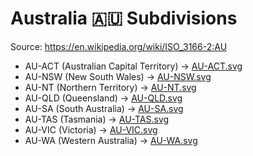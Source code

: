 # Australia 🇦🇺 Subdivisions

Source: https://en.wikipedia.org/wiki/ISO_3166-2:AU

* AU-ACT (Australian Capital Territory) -> [AU-ACT.svg](https://github.com/amckenna41/iso3166-flag-icons/blob/main/iso3166-2-icons/AU/AU-ACT.svg)
* AU-NSW (New South Wales) -> [AU-NSW.svg](https://github.com/amckenna41/iso3166-flag-icons/blob/main/iso3166-2-icons/AU/AU-NSW.svg)
* AU-NT (Northern Territory) -> [AU-NT.svg](https://github.com/amckenna41/iso3166-flag-icons/blob/main/iso3166-2-icons/AU/AU-NT.svg)
* AU-QLD (Queensland) -> [AU-QLD.svg](https://github.com/amckenna41/iso3166-flag-icons/blob/main/iso3166-2-icons/AU/AU-QLD.svg)
* AU-SA (South Australia) -> [AU-SA.svg](https://github.com/amckenna41/iso3166-flag-icons/blob/main/iso3166-2-icons/AU/AU-SA.svg)
* AU-TAS (Tasmania) -> [AU-TAS.svg](https://github.com/amckenna41/iso3166-flag-icons/blob/main/iso3166-2-icons/AU/AU-TAS.svg)
* AU-VIC (Victoria) -> [AU-VIC.svg](https://github.com/amckenna41/iso3166-flag-icons/blob/main/iso3166-2-icons/AU/AU-VIC.svg)
* AU-WA (Western Australia) -> [AU-WA.svg](https://github.com/amckenna41/iso3166-flag-icons/blob/main/iso3166-2-icons/AU/AU-WA.svg)
